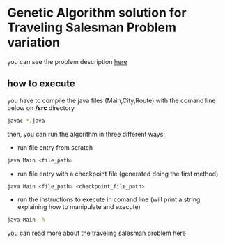 # Genetic Algorithm solution for Traveling Salesman Problem variation 
you can see the problem description [here](extsp_1.pdf)

## how to execute
you have to compile the java files (Main,City,Route) with the comand line below on **/src** directory 
```bash
javac *.java 
```

then, you can run the algorithm in three different ways:
- run file entry from scratch
```bash
java Main <file_path>
```
- run file entry with a checkpoint file (generated doing the first method)
```bash
java Main <file_path> <checkpoint_file_path>
```
- run the instructions to execute in comand line (will print a string explaining how to manipulate and execute)
```bash
java Main -h
```

you can read more about the traveling salesman problem [here](https://pt.wikipedia.org/wiki/Problema_do_caixeiro-viajante#:~:text=O%20problema%20do%20caixeiro%2Dviajante,retornando%20%C3%A0%20cidade%20de%20origem.)
